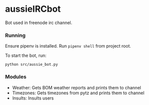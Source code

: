 # aussieIRCbot

Bot used in freenode irc channel.

### Running

Ensure pipenv is installed. Run `pipenv shell` from project root.

To start the bot, run:

  `python src/aussie_bot.py`

### Modules

  - Weather: Gets BOM weather reports and prints them to channel
  - Timezones: Gets timezones from pytz and prints them to channel
  - Insults: Insults users
